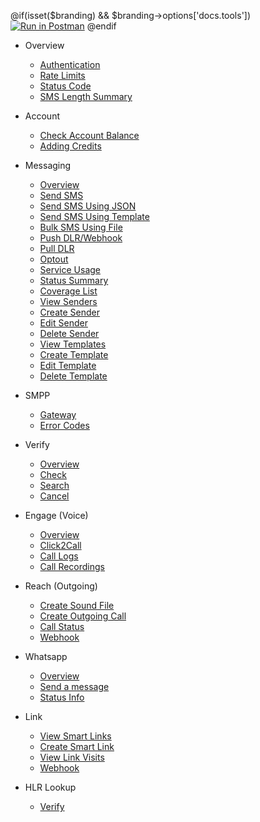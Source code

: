 @if(isset($branding) && $branding->options['docs.tools'])
[![Run in Postman](https://run.pstmn.io/button.svg)](https://app.getpostman.com/run-collection/5666176-8916ebcb-cdc8-4891-9174-46d0218f8425)
@endif

- Overview

  - [Authentication](/docs/{version})
  - [Rate Limits](/docs/{version}#rate-limits)
  - [Status Code](/docs/{version}#http-status-codes)
  - [SMS Length Summary](/docs/{version}/sms-length-summary)

- Account

  - [Check Account Balance](/docs/{version}/balance)
  - [Adding Credits](/docs/{version}/add-credits)

- Messaging

  - [Overview](/docs/{version}/sms)
  - [Send SMS](/docs/{version}/sms/send)
  - [Send SMS Using JSON](/docs/{version}/sms/json)
  - [Send SMS Using Template](/docs/{version}/sms/template)
  - [Bulk SMS Using File](/docs/{version}/sms/bulk)
  - [Push DLR/Webhook](/docs/{version}/sms/push-dlr)
  - [Pull DLR](/docs/{version}/sms/pull-dlr)
  - [Optout](/docs/{version}/optout)
  - [Service Usage](/docs/{version}/sms/usage)
  - [Status Summary](/docs/{version}/sms/status-report)
  - [Coverage List](/docs/{version}/locations/coveragelist)
  - [View Senders](/docs/{version}/senders)
  - [Create Sender](/docs/{version}/senders/create)
  - [Edit Sender](/docs/{version}/senders/edit)
  - [Delete Sender](/docs/{version}/senders/delete)
  - [View Templates](/docs/{version}/templates)
  - [Create Template](/docs/{version}/templates/create)
  - [Edit Template](/docs/{version}/templates/edit)
  - [Delete Template](/docs/{version}/templates/delete)

- SMPP
  - [Gateway](/docs/{version}/sms/smpp)
  - [Error Codes](/docs/{version}/sms/smpp#delivery-reports)
- Verify

  - [Overview](/docs/{version}/verify)
  - [Check](/docs/{version}/verify/check)
  - [Search](/docs/{version}/verify/search)
  - [Cancel](/docs/{version}/verify/cancel)

- Engage (Voice)

  - [Overview](/docs/{version}/voice)
  - [Click2Call](/docs/{version}/voice/c2c)
  - [Call Logs](/docs/{version}/voice/logs)
  - [Call Recordings](/docs/{version}/voice/logs#recordings-report)

- Reach (Outgoing)

  - [Create Sound File](/docs/{version}/reach)
  - [Create Outgoing Call](/docs/{version}/reach/call)
  - [Call Status](/docs/{version}/reach/status)
  - [Webhook](/docs/{version}/reach/webhook)

- Whatsapp

  - [Overview](/docs/{version}/whatsapp)
  - [Send a message](/docs/{version}/whatsapp/send-message)
  - [Status Info](/docs/{version}/whatsapp/status)

- Link

  - [View Smart Links](/docs/{version}/link)
  - [Create Smart Link](/docs/{version}/link/create)
  - [View Link Visits](/docs/{version}/link/visits)
  - [Webhook](/docs/{version}/link/webhook)

- HLR Lookup

  - [Verify](/docs/{version}/lookup/verify)
